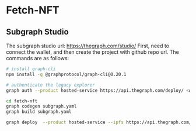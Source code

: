 # Fetch-NFT

## Subgraph Studio

The subgraph studio url: https://thegraph.com/studio/
First, need to connect the wallet, and then create the project with github repo url. The commands are as follows:

```bash
# install graph-cli
npm install -g @graphprotocol/graph-cli@0.20.1

# authenticate the legacy explorer
graph auth --product hosted-service https://api.thegraph.com/deploy/ <ACCESS TOKEN>

cd fetch-nft
graph codegen subgraph.yaml
graph build subgraph.yaml 

graph deploy  --product hosted-service --ipfs https://api.thegraph.com/ipfs/ --node https://api.thegraph.com/deploy/ <GITHUB_USER/SUBGRAPH_NAME>
```